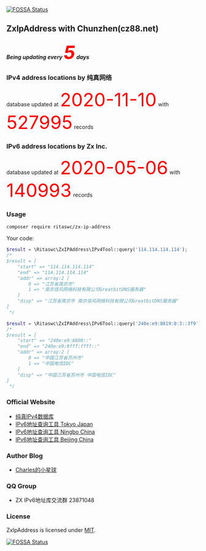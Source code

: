 [![FOSSA Status](https://app.fossa.com/api/projects/git%2Bgithub.com%2Fritaswc%2Fzx-ip-address.svg?type=shield)](https://app.fossa.com/projects/git%2Bgithub.com%2Fritaswc%2Fzx-ip-address?ref=badge_shield)

## ZxIpAddress with Chunzhen(cz88.net) 
##### Being updating every <font color=#FF0000 size=36>5</font> days

### IPv4 address locations by 纯真网络
database updated at <font color=#FF0000 size=36>2020-11-10</font> with <font color=#FF0000 size=36>527995</font> records

### IPv6 address locations by Zx Inc.
database updated at <font color=#FF0000 size=36>2020-05-06</font> with <font color=#FF0000 size=36>140993</font> records

### Usage
```shell script
composer require ritaswc/zx-ip-address
```
Your code:
```php
$result = \Ritaswc\ZxIPAddress\IPv4Tool::query('114.114.114.114');
/*
$result = [
    "start" => "114.114.114.114"
    "end" => "114.114.114.114"
    "addr" => array:2 [
        0 => "江苏省南京市"
        1 => "南京信风网络科技有限公司GreatbitDNS服务器"
    ]
    "disp" => "江苏省南京市 南京信风网络科技有限公司GreatbitDNS服务器"
]
 */
```

```php
$result = \Ritaswc\ZxIPAddress\IPv6Tool::query('240e:e9:8819:0:3::3f9');
/*
$result = [
    "start" => "240e:e9:8800::"
    "end" => "240e:e9:8fff:ffff::"
    "addr" => array:2 [
        0 => "中国江苏省苏州市"
        1 => "中国电信IDC"
    ]
    "disp" => "中国江苏省苏州市 中国电信IDC"
]
 */
```

### Official Website
- [纯真IPv4数据库](http://www.cz88.net/ip/)
- [IPv6地址查询工具 Tokyo Japan](http://ip.zxinc.org)
- [IPv6地址查询工具 Ningbo China](https://ip.shanshan-business.com)
- [IPv6地址查询工具 Beijing China](https://ip.yinghualuo.cn)

### Author Blog
- [Charles的小星球](https://blog.yinghualuo.cn)

### QQ Group
- ZX IPv6地址库交流群   23871048

### License
ZxIpAddress is licensed under [MIT](https://github.com/ritaswc/zx_ip_address/blob/master/LICENSE).

[![FOSSA Status](https://app.fossa.com/api/projects/git%2Bgithub.com%2Fritaswc%2Fzx-ip-address.svg?type=large)](https://app.fossa.com/projects/git%2Bgithub.com%2Fritaswc%2Fzx-ip-address?ref=badge_large)
